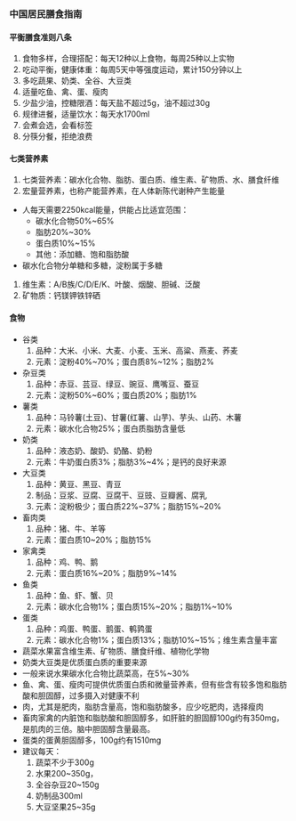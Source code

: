 ### 中国居民膳食指南

#### 平衡膳食准则八条
1. 食物多样，合理搭配：每天12种以上食物，每周25种以上实物
1. 吃动平衡，健康体重：每周5天中等强度运动，累计150分钟以上
1. 多吃蔬果、奶类、全谷、大豆类
1. 适量吃鱼、禽、蛋、瘦肉
1. 少盐少油，控糖限酒：每天盐不超过5g，油不超过30g
1. 规律进餐，适量饮水：每天水1700ml
1. 会煮会选，会看标签
1. 分筷分餐，拒绝浪费

#### 七类营养素
1. 七类营养素：碳水化合物、脂肪、蛋白质、维生素、矿物质、水、膳食纤维
1. 宏量营养素，也称产能营养素，在人体新陈代谢种产生能量
  * 人每天需要2250kcal能量，供能占比适宜范围：
    * 碳水化合物50%~65%
    * 脂肪20%~30%
    * 蛋白质10%~15%
    * 其他：添加糖、饱和脂肪酸
  * 碳水化合物分单糖和多糖，淀粉属于多糖
1. 维生素：A/B族/C/D/E/K、叶酸、烟酸、胆碱、泛酸
1. 矿物质：钙镁钾铁锌硒

#### 食物
* 谷类
  1. 品种：大米、小米、大麦、小麦、玉米、高粱、燕麦、荞麦
  1. 元素：淀粉40%~70%；蛋白质8%~12%；脂肪2%
* 杂豆类
  1. 品种：赤豆、芸豆、绿豆、豌豆、鹰嘴豆、蚕豆
  1. 元素：淀粉50%~60%；蛋白质20%；脂肪1%
* 薯类
  1. 品种：马铃薯(土豆)、甘薯(红薯、山芋)、芋头、山药、木薯
  1. 元素：碳水化合物25%；蛋白质脂肪含量低
* 奶类
  1. 品种：液态奶、酸奶、奶酪、奶粉
  1. 元素：牛奶蛋白质3%；脂肪3%~4%；是钙的良好来源
* 大豆类
  1. 品种：黄豆、黑豆、青豆
  1. 制品：豆浆、豆腐、豆腐干、豆豉、豆瓣酱、腐乳
  1. 元素：淀粉极少；蛋白质22%~37%；脂肪15%~20%
* 畜肉类
  1. 品种：猪、牛、羊等
  1. 元素：蛋白质10~20%；脂肪15%
* 家禽类
  1. 品种：鸡、鸭、鹅
  1. 元素：蛋白质16%~20%；脂肪9%~14%
* 鱼类
  1. 品种：鱼、虾、蟹、贝
  1. 元素：碳水化合物1%；蛋白质15%~20%；脂肪1%~10%
* 蛋类
  1. 品种：鸡蛋、鸭蛋、鹅蛋、鹌鹑蛋
  1. 元素：碳水化合物1%；蛋白质13%；脂肪10%~15%；维生素含量丰富
* 蔬菜水果富含维生素、矿物质、膳食纤维、植物化学物
* 奶类大豆类是优质蛋白质的重要来源
* 一般来说水果碳水化合物比蔬菜高，在5%~30%
* 鱼、禽、蛋、瘦肉可提供优质蛋白质和微量营养素，但有些含有较多饱和脂肪酸和胆固醇，过多摄入对健康不利
* 肉，尤其是肥肉，脂肪含量高，饱和脂肪酸多，应少吃肥肉，选择瘦肉
* 畜肉家禽的内脏饱和脂肪酸和胆固醇多，如肝脏的胆固醇100g约有350mg，是肌肉的三倍。脑中胆固醇含量最高。
* 蛋类的蛋黄胆固醇多，100g约有1510mg
* 建议每天：
  1. 蔬菜不少于300g
  1. 水果200~350g，
  1. 全谷杂豆20~150g
  1. 奶制品300ml
  1. 大豆坚果25~35g